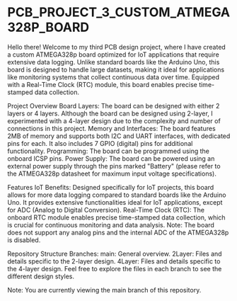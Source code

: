 # PCB_PROJECT_3_CUSTOM_ATMEGA328P_BOARD

Hello there! Welcome to my third PCB design project, where I have created a custom ATMEGA328p board optimized for IoT applications that require extensive data logging. 
Unlike standard boards like the Arduino Uno, this board is designed to handle large datasets, making it ideal for applications like monitoring systems that collect continuous data over time. 
Equipped with a Real-Time Clock (RTC) module, this board enables precise time-stamped data collection.

Project Overview
Board Layers: The board can be designed with either 2 layers or 4 layers. Although the board can be designed using 2-layer, I experimented with a 4-layer design due to the complexity and number of connections in this project.
Memory and Interfaces: The board features 2MB of memory and supports both I2C and UART interfaces, with dedicated pins for each. It also includes 7 GPIO (digital) pins for additional functionality.
Programming: The board can be programmed using the onboard ICSP pins.
Power Supply: The board can be powered using an external power supply through the pins marked "Battery" (please refer to the ATMEGA328p datasheet for maximum input voltage specifications).

Features
IoT Benefits: Designed specifically for IoT projects, this board allows for more data logging compared to standard boards like the Arduino Uno. It provides extensive functionalities ideal for IoT applications, except for ADC (Analog to Digital Conversion).
Real-Time Clock (RTC): The onboard RTC module enables precise time-stamped data collection, which is crucial for continuous monitoring and data analysis.
Note: The board does not support any analog pins and the internal ADC of the ATMEGA328p is disabled.


Repository Structure
Branches:
main: General overview.
2Layer: Files and details specific to the 2-layer design.
4Layer: Files and details specific to the 4-layer design.
Feel free to explore the files in each branch to see the different design styles.

Note: You are currently viewing the main branch of this repository.
